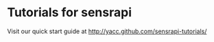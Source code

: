 Tutorials for sensrapi
==================

Visit our quick start guide at http://yacc.github.com/sensrapi-tutorials/

